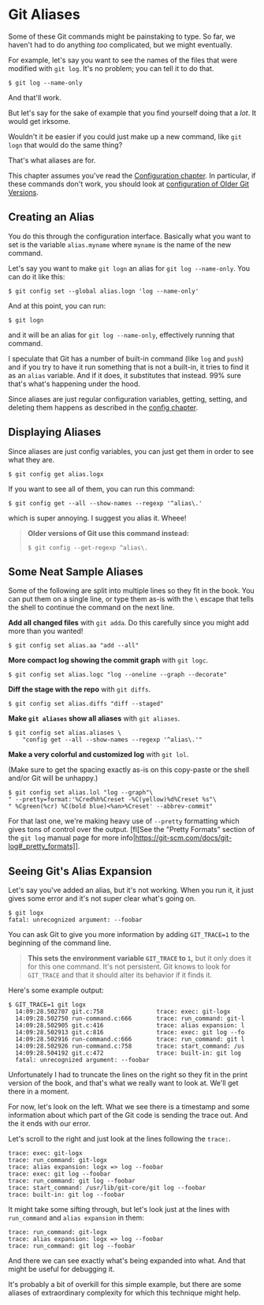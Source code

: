 # Git Aliases

Some of these Git commands might be painstaking to type. So far, we
haven't had to do anything _too_ complicated, but we might eventually.

For example, let's say you want to see the names of the files that were
modified with `git log`. It's no problem; you can tell it to do that.

``` {.default}
$ git log --name-only
```

And that'll work.

But let's say for the sake of example that you find yourself doing that
a *lot*. It would get irksome.

Wouldn't it be easier if you could just make up a new command, like `git
logn` that would do the same thing?

That's what aliases are for.

This chapter assumes you've read the [Configuration
chapter](#configuration). In particular, if these commands don't work,
you should look at [configuration of Older Git Versions](#config-old).

## Creating an Alias

You do this through the configuration interface. Basically what you want
to set is the variable `alias.myname` where `myname` is the name of the
new command.

Let's say you want to make `git logn` an alias for `git log
--name-only`. You can do it like this:

``` {.default}
$ git config set --global alias.logn 'log --name-only'
```

And at this point, you can run:

``` {.default}
$ git logn
```

and it will be an alias for `git log --name-only`, effectively running
that command.

I speculate that Git has a number of built-in command (like `log` and
`push`) and if you try to have it run something that is not a built-in,
it tries to find it as an `alias` variable. And if it does, it
substitutes that instead. 99% sure that's what's happening under the
hood.

Since aliases are just regular configuration variables, getting,
setting, and deleting them happens as described in the [config
chapter](#configuration).

## Displaying Aliases

Since aliases are just config variables, you can just get them in order
to see what they are.

``` {.default}
$ git config get alias.logx
```

If you want to see all of them, you can run this command:

``` {.default}
$ git config get --all --show-names --regexp '^alias\.'
```

which is super annoying. I suggest you alias it. Wheee!

> **Older versions of Git use this command instead:**
> ``` {.display}
> $ git config --get-regexp ^alias\.
> ```
> <!-- ` -->

## Some Neat Sample Aliases

Some of the following are split into multiple lines so they fit in the
book. You can put them on a single line, or type them as-is with the `\`
escape that tells the shell to continue the command on the next line.

**Add all changed files** with `git adda`. Do this carefully since you
might add more than you wanted!

``` {.default}
$ git config set alias.aa "add --all"
```

**More compact log showing the commit graph** with `git logc`.

``` {.default}
$ git config set alias.logc "log --oneline --graph --decorate"
```

**Diff the stage with the repo** with `git diffs`.

``` {.default}
$ git config set alias.diffs "diff --staged"
```

**Make `git aliases` show all aliases** with `git aliases`.

``` {.default}
$ git config set alias.aliases \
    "config get --all --show-names --regexp '^alias\.'"
```

**Make a very colorful and customized log** with `git lol`.

(Make sure to get the spacing exactly as-is on this copy-paste or the
shell and/or Git will be unhappy.)

``` {.default}
$ git config set alias.lol "log --graph"\
" --pretty=format:'%Cred%h%Creset -%C(yellow)%d%Creset %s"\
" %Cgreen(%cr) %C(bold blue)<%an>%Creset' --abbrev-commit"
```

For that last one, we're making heavy use of `--pretty` formatting which
gives tons of control over the output. [fl[See the "Pretty Formats"
section of the `git log` manual page for more
info|https://git-scm.com/docs/git-log#_pretty_formats]].

## Seeing Git's Alias Expansion

Let's say you've added an alias, but it's not working. When you run it,
it just gives some error and it's not super clear what's going on.

``` {.default}
$ git logx
fatal: unrecognized argument: --foobar
```

You can ask Git to give you more information by adding `GIT_TRACE=1` to
the beginning of the command line.

> **This sets the environment variable `GIT_TRACE` to `1`,** but it only
> does it for this one command. It's not persistent. Git knows to look
> for `GIT_TRACE` and that it should alter its behavior if it finds it.

Here's some example output:

``` {.default}
$ GIT_TRACE=1 git logx
  14:09:28.502707 git.c:758               trace: exec: git-logx
  14:09:28.502750 run-command.c:666       trace: run_command: git-l
  14:09:28.502905 git.c:416               trace: alias expansion: l
  14:09:28.502913 git.c:816               trace: exec: git log --fo
  14:09:28.502916 run-command.c:666       trace: run_command: git l
  14:09:28.502926 run-command.c:758       trace: start_command: /us
  14:09:28.504192 git.c:472               trace: built-in: git log 
  fatal: unrecognized argument: --foobar
```

Unfortunately I had to truncate the lines on the right so they fit in
the print version of the book, and that's what we really want to look
at. We'll get there in a moment.

For now, let's look on the left. What we see there is a timestamp and
some information about which part of the Git code is sending the trace
out. And the it ends with our error.

Let's scroll to the right and just look at the lines following the
`trace:`.

``` {.default}
trace: exec: git-logx
trace: run_command: git-logx
trace: alias expansion: logx => log --foobar
trace: exec: git log --foobar
trace: run_command: git log --foobar
trace: start_command: /usr/lib/git-core/git log --foobar
trace: built-in: git log --foobar
```

It might take some sifting through, but let's look just at the lines
with `run_command` and `alias expansion` in them:

``` {.default}
trace: run_command: git-logx
trace: alias expansion: logx => log --foobar
trace: run_command: git log --foobar
```

And there we can see exactly what's being expanded into what. And that
might be useful for debugging it.

It's probably a bit of overkill for this simple example, but there are
some aliases of extraordinary complexity for which this technique might
help.


